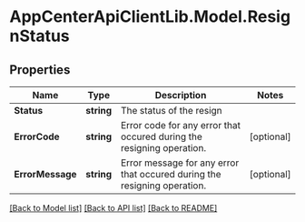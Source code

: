 # AppCenterApiClientLib.Model.ResignStatus
## Properties

Name | Type | Description | Notes
------------ | ------------- | ------------- | -------------
**Status** | **string** | The status of the resign | 
**ErrorCode** | **string** | Error code for any error that occured during the resigning operation. | [optional] 
**ErrorMessage** | **string** | Error message for any error that occured during the resigning operation. | [optional] 

[[Back to Model list]](../README.md#documentation-for-models) [[Back to API list]](../README.md#documentation-for-api-endpoints) [[Back to README]](../README.md)

